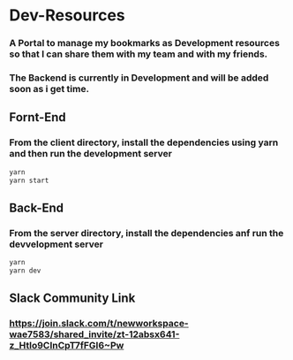 # Dev-Resources
### A Portal to manage my bookmarks as Development resources so that I can share them with my team and with my friends.

### The Backend is currently in Development and will be added soon as i get time.


## Fornt-End
### From the client directory, install the dependencies using yarn and then run the development server
```sh
yarn
yarn start
```
## Back-End
### From the server directory, install the dependencies anf run the devvelopment server
```sh
yarn
yarn dev
```

## Slack Community Link
### https://join.slack.com/t/newworkspace-wae7583/shared_invite/zt-12absx641-z_Htlo9CInCpT7fFGI6~Pw
